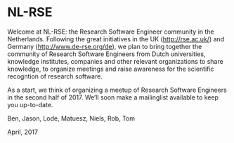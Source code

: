 # NL-RSE

Welcome at NL-RSE: the Research Software Engineer community in the Netherlands. Following the great initiatives in the UK (http://rse.ac.uk/) and Germany (http://www.de-rse.org/de), we plan to bring together the community of Research Software Engineers from Dutch universities, knowledge institutes, companies and other relevant organizations to share knowledge, to organize meetings and raise awareness for the scientific recogntion of research software.
 
As a start, we think of organizing a meetup of Research Software Engineers in the second half of 2017. We’ll soon make a mailinglist available to keep you up-to-date.
 
Ben, Jason, Lode, Matuesz, Niels, Rob, Tom

April, 2017
